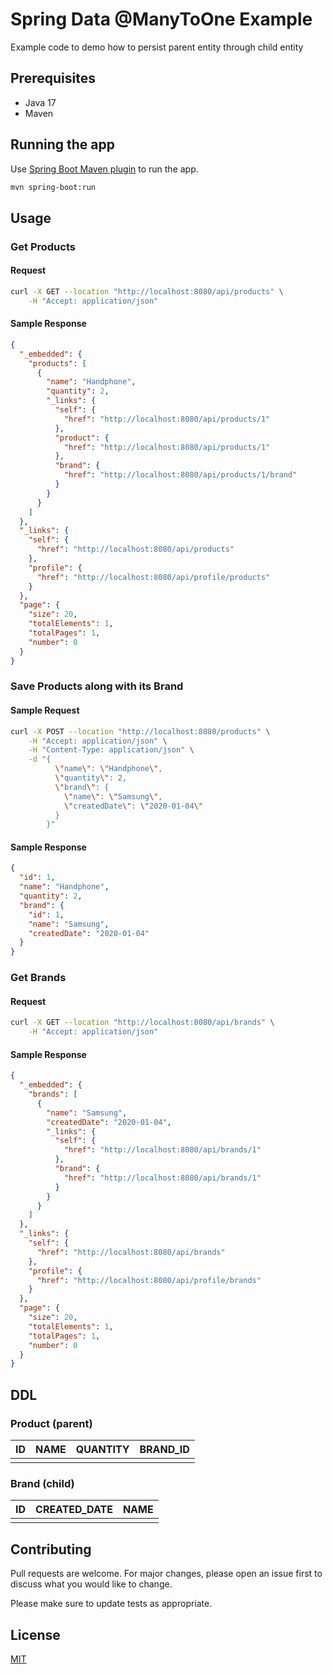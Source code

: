 # Spring Data @ManyToOne Example

Example code to demo how to persist parent entity through child entity

## Prerequisites

* Java 17
* Maven

## Running the app

Use [Spring Boot Maven plugin](https://docs.spring.io/spring-boot/docs/current/maven-plugin/reference/htmlsingle/#using) to run 
the app.

```bash
mvn spring-boot:run
```

## Usage

### Get Products

#### Request

```bash
curl -X GET --location "http://localhost:8080/api/products" \
    -H "Accept: application/json"
```

#### Sample Response

```json
{
  "_embedded": {
    "products": [
      {
        "name": "Handphone",
        "quantity": 2,
        "_links": {
          "self": {
            "href": "http://localhost:8080/api/products/1"
          },
          "product": {
            "href": "http://localhost:8080/api/products/1"
          },
          "brand": {
            "href": "http://localhost:8080/api/products/1/brand"
          }
        }
      }
    ]
  },
  "_links": {
    "self": {
      "href": "http://localhost:8080/api/products"
    },
    "profile": {
      "href": "http://localhost:8080/api/profile/products"
    }
  },
  "page": {
    "size": 20,
    "totalElements": 1,
    "totalPages": 1,
    "number": 0
  }
}
```

### Save Products along with its Brand

#### Sample Request

```bash
curl -X POST --location "http://localhost:8080/products" \
    -H "Accept: application/json" \
    -H "Content-Type: application/json" \
    -d "{
          \"name\": \"Handphone\",
          \"quantity\": 2,
          \"brand\": {
            \"name\": \"Samsung\",
            \"createdDate\": \"2020-01-04\"
          }
        }"
```

#### Sample Response

```json
{
  "id": 1,
  "name": "Handphone",
  "quantity": 2,
  "brand": {
    "id": 1,
    "name": "Samsung",
    "createdDate": "2020-01-04"
  }
}
```

### Get Brands

#### Request

```bash
curl -X GET --location "http://localhost:8080/api/brands" \
    -H "Accept: application/json"
```

#### Sample Response

```json
{
  "_embedded": {
    "brands": [
      {
        "name": "Samsung",
        "createdDate": "2020-01-04",
        "_links": {
          "self": {
            "href": "http://localhost:8080/api/brands/1"
          },
          "brand": {
            "href": "http://localhost:8080/api/brands/1"
          }
        }
      }
    ]
  },
  "_links": {
    "self": {
      "href": "http://localhost:8080/api/brands"
    },
    "profile": {
      "href": "http://localhost:8080/api/profile/brands"
    }
  },
  "page": {
    "size": 20,
    "totalElements": 1,
    "totalPages": 1,
    "number": 0
  }
}
```

## DDL

### Product (parent)

| ID | NAME | QUANTITY | BRAND_ID |
|----|------|----------|----------|
|    |      |          |          |

### Brand (child)

| ID | CREATED_DATE | NAME |
|----|--------------|------|
|    |              |      |

## Contributing
Pull requests are welcome. For major changes, please open an issue first to discuss what you would like to change.

Please make sure to update tests as appropriate.

## License
[MIT](https://choosealicense.com/licenses/mit/)
